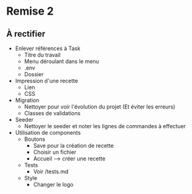 # Remise 2


## À rectifier

- Enlever références à Task
  - Titre du travail
  - Menu déroulant dans le menu
  - .env
  - Dossier
- Impression d'une recette
  - Lien
  - CSS
- Migration
  - Nettoyer pour voir l'évolution du projet (Et éviter les erreurs)
  - Classes de validations
- Seeder
  - Nettoyer le seeder et noter les lignes de commandes à effectuer
- Utilisation de components
  - Boutons
    - Save pour la création de recette
    - Choisir un fichier
    - Accueil --> créer une recette
  - Tests
    - Voir /tests.md
  - Style
    - Changer le logo